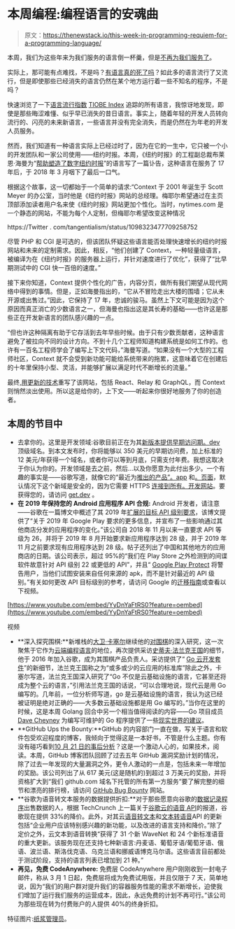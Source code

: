 # 本周编程:编程语言的安魂曲

> 原文：<https://thenewstack.io/this-week-in-programming-requiem-for-a-programming-language/>

本周，我们为这些年来为我们服务的语言倒一杯羹，但是[不再为我们服务了](https://www.kidscodecs.com/dead-programming-languages/)。

实际上，那可能有点难找，不是吗？[有语言真的死了吗](https://www.quora.com/What-are-some-truly-dead-programming-languages)？如此多的语言流行了又流行，但是即使那些已经消失的语言仍然在某个地方运行着一些不知名的程序，不是吗？

快速浏览了一下[语言流行指数](https://www.tiobe.com/tiobe-index/programming-languages-definition/) [TIOBE Index](https://www.tiobe.com/tiobe-index/) 追踪的所有语言，我惊讶地发现，即使是那些晦涩难懂、似乎早已消失的昔日语言。事实上，随着年轻的开发人员转向流行的、闪亮的未来新语言，一些语言并没有完全消失，而是仍然在为年老的开发人员服务。

然而，我们知道有一种语言实际上已经过时了，因为在它的一生中，它只被一个小的开发团队和一家公司使用——纽约时报。本周，《纽约时报》的工程副总裁布莱恩·海曼为“[帮助塑造了数字纽约时报](https://open.nytimes.com/remembering-a-programming-language-that-helped-shape-the-digital-new-york-times-cd809d707c74)”的语言写了一篇讣告，这种语言在服务了 17 年后，于 2018 年 3 月咽下了最后一口气。

根据这个故事，这一切都始于一个简单的请求:“Context 于 2001 年诞生于 Scott Meyer 的办公室，当时他是《纽约时报》网站的总经理。梅耶尔希望通过在主页顶部添加读者用户名来使《纽约时报》网站更加个性化。当时，nytimes.com 是一个静态的网站，不能为每个人定制，但梅耶尔希望改变这种情况

https://Twitter . com/tangentialism/status/1098323477709258752

尽管 PHP 和 CGI 是可选的，但该团队怀疑这些语言能否处理快速增长的纽约时报网站和未来的定制需求。因此，相反，“他们创建了 Context，一种轻量级语言，被编译为在《纽约时报》的服务器上运行，并针对速度进行了优化”，获得了“比早期测试中的 CGI 快一百倍的速度。”

接下来你知道，Context 提供个性化的广告，内容分页，做所有我们期望从现代网络中得到的事情。但是，正如海曼指出的，“它从不冒险走出大楼的围墙；它从未开源或出售过。”因此，它保持了 17 年，忠诚的骏马。虽然上下文可能是因为这个原因而真正消亡的少数语言之一，但海曼也指出这是其长寿的基础——也许这是那些正在开发新语言的团队感兴趣的一点。

“但也许这种隔离有助于它存活到去年早些时候。由于只有少数贡献者，这种语言避免了被拉向不同的设计方向。不到十几个工程师知道构建系统是如何工作的。也许有一百名工程师学会了编写上下文代码，”海曼写道。“如果没有一个大型的工程师社区，Context 就不会受到新功能可能给系统带来的拖累，这意味着它在创建后的十年里保持小型、灵活，并能够扩展以满足时代不断增长的流量。”

最终,[用](https://open.nytimes.com/react-relay-and-graphql-under-the-hood-of-the-times-website-redesign-22fb62ea9764)[更新的技术](https://open.nytimes.com/the-new-york-times-now-on-apollo-b9a78a5038c)重写了该网站，包括 React、Relay 和 GraphQL，而 Context 则悄然淡出使用。所以这是给你的，上下文——听起来你很好地服务了你的创造者。

## 本周的节目中

*   去拿你的。这里是开发领域:谷歌目前正在为其[新版本提供早期访问期。dev](https://www.blog.google/technology/developers/hello-dev/) 顶级域名。到本文发布时，你将能够以 350 美元的早期访问费，加上标准的 12 美元/年获得一个域名，或者你可以等到月底，只需支付年费。我想这取决于你认为你的。开发领域是去之前，然后…以及你愿意为此付出多少。一个有趣的事实是——谷歌写道，就像它的“最近为[推出的产品”。app](https://get.app/) 和[。页面](https://get.page/)，默认情况下这个新域是安全的，因为它需要 HTTPS [连接到所有。开发网站](https://security.googleblog.com/2017/09/broadening-hsts-to-secure-more-of-web.html)。要获得您的，请访问 [get.dev](https://get.dev/) 。
*   **在 2019 年保持您的 Android 应用程序 API 合规:** Android 开发者，请注意——谷歌在一篇博文中概述了其 2019 年[扩展的目标 API 级别要求](http://android-developers.googleblog.com/2019/02/expanding-target-api-level-requirements.html)，该博文提供了“关于 2019 年 Google Play 要求的更多信息，并宣布了一些影响通过其他商店分发的应用程序的变化。”该公司自 2018 年 11 月以来一直要求 API 等级为 26，并将于 2019 年 8 月开始要求新应用程序达到 28 级，并于 2019 年 11 月之前要求现有应用程序达到 28 级。帖子还列出了中国和其他地方的应用商店的日期。该公司表示，超过 95%的“我们在 Play Store 之外检测到的间谍软件故意针对 API 级别 22 或更低的 API”，并且“ [Google Play Protect](https://www.android.com/play-protect/) 将警告用户，当他们试图安装来自任何来源的 apk，而不是针对最近的 API 级别。”有关如何更改 API 目标级别的参考，请访问 Google 的[迁移指南](https://developer.android.com/distribute/best-practices/develop/target-sdk)或查看以下视频。

[https://www.youtube.com/embed/YyDnYaFtRS0?feature=oembed](https://www.youtube.com/embed/YyDnYaFtRS0?feature=oembed)

视频

*   **深入探究围棋:**新堆栈的[大卫·卡塞尔](https://thenewstack.io/author/destiny/)继续他的[对围棋](/whats-coming-to-golang-in-2019-modules-generics-better-error-handling/)的深入研究，这一次聚焦于它作为[云端编程语言](https://thenewstack.io/go-the-programming-language-of-the-cloud/)的地位，再次提供采访[史蒂夫·法兰克王国](https://github.com/spf13)的细节，他于 2016 年加入谷歌，成为其围棋产品负责人。采访提供了“ [Go 云开发套件](https://github.com/google/go-cloud)”的新细节，法兰克王国称之为“或多或少的云应用的标准库”除此之外，卡塞尔写道，法兰克王国深入研究了“Go 不仅是云基础设施的语言，它甚至还将成为整个云的语言，”引用法兰克王国的话说，“可以合理地说，现代云是用 Go 编写的。几年前，一位分析师写道，go 是云基础设施的语言，我认为这已经被证明是绝对正确的——大多数云基础设施都是用 Go 编写的。”当你在这里的时候，这是本周 Golang 回合中另一个相当值得阅读的内容——Go 项目成员 [Dave Cheyney](https://dave.cheney.net/about) 为编写可维护的 Go 程序提供了一些[现实世界的建议](https://dave.cheney.net/practical-go/presentations/qcon-china.html)。
*   **GitHub Ups the Bounty:**GitHub 的内容部门一直在做，写关于语言和软件包受欢迎程度的博客，我倾向于觉得这是一本好书，不管是什么主题。你有没有碰巧看到[10 月 21 日的事后分析](https://github.blog/2018-10-30-oct21-post-incident-analysis/)？这是一个激动人心的，如果技术，阅读。本周，GitHub 博客团队回顾了过去五年 GitHub 漏洞奖励计划的情况，除了过去一年发现的大量漏洞之外，更令人激动的一点是，包括未来一年增加的奖励。该公司列出了从 617 美元(这是随机的)到超过 3 万美元的奖励，并将资格扩大到“我们 github.com 域名下托管的所有第一方服务”要了解完整的细节和漂亮的排行榜，请访问 [GitHub Bug Bounty](https://bounty.github.com/) 网站。
*   **谷歌为语音转文本服务的数据提供折扣:**对于那些愿意向谷歌的[数据记录程序](https://cloud.google.com/speech-to-text/docs/data-logging)出售数据的人，根据 TechCrunch 上一篇关于[谷歌云的语音 API](https://techcrunch.com/2019/02/21/google-clouds-speech-apis-gets-cheaper-and-learn-new-languages/)的报道，谷歌现在提供 33%的降价。此外，对其云[语音转文本](https://cloud.google.com/speech-to-text/)和[文本转语音](https://cloud.google.com/text-to-speech/)API 的更新包括“企业用户应该特别感兴趣的新功能，以及改进的语言支持和降价。”除了定价之外，云文本到语音转换“获得了 31 个新 WaveNet 和 24 个新标准语音的重大更新。该服务现在还支持七种新语言:丹麦语、葡萄牙语/葡萄牙语、俄语、波兰语、斯洛伐克语、乌克兰语和挪威语博克马尔语。这些语言目前都处于测试阶段，支持的语言列表已增加到 21 种。”
*   **再见，免费 CodeAnywhere:** 免费层 CodeAnywhere 用户刚刚收到一封电子邮件，称从 3 月 1 日起，免费层将成为免费试用版，并且仅限于 7 天，简单地说，因为“我们的用户群对提升我们的容器服务性能的需求不断增长，迫使我们增加了运行我们服务的运营成本，因此，永远免费的计划不再可行。”该公司为那些现在转为付费账户的人提供 40%的终身折扣。

特征图片:[纸浆管理员](https://twitter.com/PulpLibrarian)。

<svg xmlns:xlink="http://www.w3.org/1999/xlink" viewBox="0 0 68 31" version="1.1"><title>Group</title> <desc>Created with Sketch.</desc></svg>